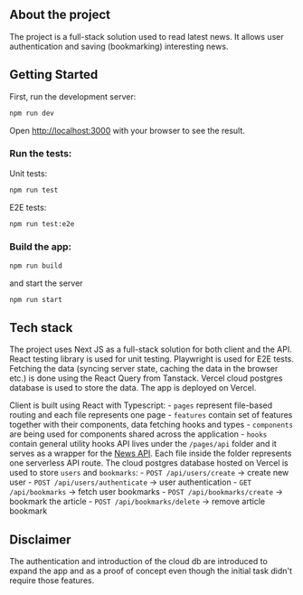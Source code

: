 ## About the project

The project is a full-stack solution used to read latest news. It allows user authentication and saving (bookmarking) interesting news.

## Getting Started

First, run the development server:

```bash
npm run dev
```

Open [http://localhost:3000](http://localhost:3000) with your browser to see the result.

### Run the tests:

Unit tests:

```bash
npm run test
```

E2E tests:

```bash
npm run test:e2e
```

### Build the app:

```bash
npm run build
```

and start the server

```bash
npm run start
```

## Tech stack

The project uses Next JS as a full-stack solution for both client and the API. React testing library is used for unit testing. Playwright is used for E2E tests. Fetching the data (syncing server state, caching the data in the browser etc.) is done using the React Query from Tanstack. Vercel cloud postgres database is used to store the data. The app is deployed on Vercel.

Client is built using React with Typescript: - `pages` represent file-based routing and each file represents one page - `features` contain set of features together with their components, data fetching hooks and types - `components` are being used for components shared across the application - `hooks` contain general utility hooks
API lives under the `/pages/api` folder and it serves as a wrapper for the [News API](https://newsapi.org/docs). Each file inside the folder represents one serverless API route.
The cloud postgres database hosted on Vercel is used to store `users` and `bookmarks`: - `POST /api/users/create` -> create new user - `POST /api/users/authenticate` -> user authentication - `GET /api/bookmarks` -> fetch user bookmarks - `POST /api/bookmarks/create` -> bookmark the article - `POST /api/bookmarks/delete` -> remove article bookmark

## Disclaimer

The authentication and introduction of the cloud db are introduced to expand the app and as a proof of concept even though the initial task didn't require those features.
